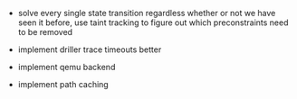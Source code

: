 * solve every single state transition regardless whether or not we have seen it before, use taint tracking to figure out which preconstraints need to be removed

* implement driller trace timeouts better

* implement qemu backend

* implement path caching

